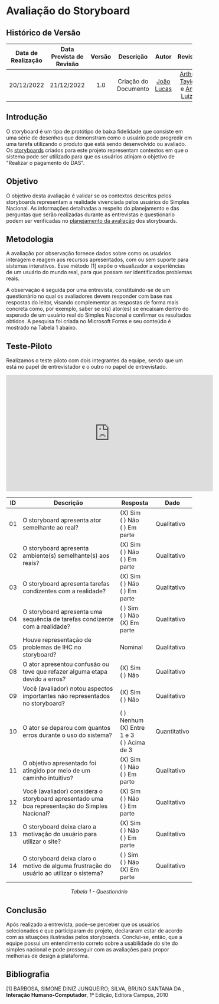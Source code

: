 # Avaliação do Storyboard

## Histórico de Versão

|Data de Realização|Data Prevista de Revisão|Versão|Descrição|Autor|Revisor|
| :----------: | :------: | :-----------: | :---------: |:---------: | :---------: |
|20/12/2022|21/12/2022|1.0|Criação do Documento|[João Lucas](https://github.com/HacKairos)|[Arthur Taylor](https://github.com/) e [Ana Luiza](https://github.com/AnHoff)|

## Introdução
O storyboard é um tipo de protótipo de baixa fidelidade que consiste em uma série de desenhos que demonstram como o usuário pode progredir em uma tarefa utilizando o produto que está sendo desenvolvido ou avaliado. Os [storyboards](PlanejamentoAvStoryboard.md) criados para este projeto representam contextos em que o sistema pode ser utilizado para que os usuários atinjam o objetivo de "Realizar o pagamento do DAS".

## Objetivo
O objetivo desta avaliação é validar se os contextos descritos pelos storyboards representam a realidade vivenciada pelos usuários do Simples Nacional. As informações detalhadas a respeito do planejamento e das perguntas que serão realizadas durante as entrevistas e questionario podem ser verificadas no [planejamento da avaliação](PlanejamentoAvStoryboard.md) dos storyboards.

## Metodologia
A avaliação por observação fornece dados sobre como os usuários interagem e reagem aos recursos apresentados, com ou sem suporte para sistemas interativos. Esse método [1] expõe o visualizador a experiências de um usuário do mundo real, para que possam ser identificados problemas reais. 

A observação é seguida por uma entrevista, constituindo-se de um questionário no qual os avaliadores devem responder com base nas respostas do leitor, visando complementar as respostas de forma mais concreta como, por exemplo, saber se o(s) ator(es) se encaixam dentro do esperado de um usuário real do Simples Nacional e confirmar os resultados obtidos. A pesquisa foi criada no Microsoft Forms e seu conteúdo é mostrado na Tabela 1 abaixo. 


## Teste-Piloto
Realizamos o teste piloto com dois integrantes da equipe, sendo que um está no papel de entrevistador e o outro no papel de entrevistado.<br>
<center>


<iframe width="560" height="315" src="https://www.youtube.com/embed/mdLhP_vi53A" title="YouTube video player" frameborder="0" allow="accelerometer; autoplay; clipboard-write; encrypted-media; gyroscope; picture-in-picture" allowfullscreen></iframe>


|ID|Descrição|Resposta|Dado|
|---|---|---|---|
|01|O storyboard apresenta ator semelhante ao real?|(X) Sim<br>( ) Não<br>( ) Em parte|Qualitativo|
|02|O storyboard apresenta ambiente(s) semelhante(s) aos reais?|(X) Sim<br>( ) Não<br>( ) Em parte|Qualitativo|
|03|O storyboard apresenta tarefas condizentes com a realidade?|(X) Sim<br>( ) Não<br>( ) Em parte|Qualitativo|
|04|O storyboard apresenta uma sequência de tarefas condizente com a realidade?|( ) Sim<br>( ) Não<br>(X) Em parte|Qualitativo|
|05|Houve representação de problemas de IHC no storyboard?|Nominal|Qualitativo|
|08|O ator apresentou confusão ou teve que refazer alguma etapa devido a erros?|(X) Sim<br>( ) Não|Qualitativo|
|09|Você (avaliador) notou aspectos importantes não representados no storyboard?|(X) Sim<br>( ) Não|Qualitativo|
|10|O ator se deparou com quantos erros durante o uso do sistema?|( ) Nenhum<br>(X) Entre 1 e 3<br>( ) Acima de 3|Quantitativo|
|11|O objetivo apresentado foi atingido por meio de um caminho intuitivo?|(X) Sim<br>( ) Não<br>( ) Em parte|Qualitativo|
|12|Você (avaliador) considera o storyboard apresentado uma boa representação do Simples Nacional?|(X) Sim<br>( ) Não<br>( ) Em parte|Qualitativo|
|13|O storyboard deixa claro a motivação do usuário para utilizar o site?|(X) Sim<br>( ) Não<br>( ) Em parte|Qualitativo|
|14|O storyboard deixa claro o motivo de alguma frustração do usuário ao utilizar o sistema?|( ) Sim<br>( ) Não<br>(X) Em parte|Qualitativo|

*Tabela 1 - Questionário*

</center>

## Conclusão
Após realizado a entrevista, pode-se perceber que os usuários selecionados e que participaram do projeto, declararam estar de acordo com as situações ilustradas pelos storyboards. Conclui-se, então, que a equipe possui um entendimento correto sobre a usabilidade do site do simples nacional e pode prosseguir com as avaliações para propor melhorias de design à plataforma.

## Bibliografia
[1] BARBOSA, SIMONE DINIZ JUNQUEIRO; SILVA, BRUNO SANTANA DA , **Interação Humano-Computador**, 1ª Edição, Editora Campus, 2010 